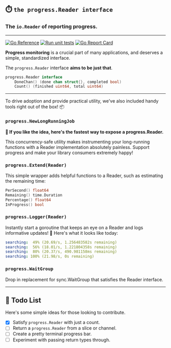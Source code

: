 ## ⏱️ `the progress.Reader interface`

### The `io.Reader` of reporting progress.

---

[![Go Reference](https://pkg.go.dev/badge/github.com/libfor/progress.svg)](https://pkg.go.dev/github.com/libfor/progress) [![Run unit tests](https://github.com/libfor/progress/actions/workflows/test_on_push.yaml/badge.svg)](https://github.com/libfor/progress/actions/workflows/test_on_push.yaml) [![Go Report Card](https://goreportcard.com/badge/github.com/libfor/progress)](https://goreportcard.com/report/github.com/libfor/progress)


**Progress monitoring** is a crucial part of many applications, and deserves a simple, standardized interface. 

The `progress.Reader` interface **aims to be just that**.

```go
progress.Reader interface
    DoneChan() (done chan struct{}, completed bool)
    Count() (finished uint64, total uint64)
```

---

To drive adoption and provide practical utility, we've also included handy tools right out of the box! 📦

### `progress.NewLongRunningJob`

**🤩 If you like the idea, here's the fastest way to expose a progress.Reader.**

This concurrency-safe utility makes instrumenting your long-running functions with a Reader implementation absolutely painless. Support progress and make your library consumers extremely happy!

### `progress.Extend(Reader)`

This simple wrapper adds helpful functions to a Reader, such as estimating the remaining time:

```go
PerSecond() float64
Remaining() time.Duration
Percentage() float64
InProgress() bool
```

### `progress.Logger(Reader)`

Instantly start a goroutine that keeps an eye on a Reader and logs informative updates! 👀 Here's what it looks like today:

```yaml
searching:  49% (20.69/s, 1.256483582s remaining)
searching:  56% (18.01/s, 1.221804358s remaining)
searching:  80% (20.37/s, 490.981158ms remaining)
searching: 100% (21.98/s, 0s remaining)
```

### `progress.WaitGroup`

Drop in replacement for sync.WaitGroup that satisfies the Reader interface.

---

## 📝 Todo List

Here's some simple ideas for those looking to contribute.

- [x] Satisfy `progress.Reader` with just a count.
- [ ] Return a `progress.Reader` from a slice or channel.
- [ ] Create a pretty terminal progress bar.
- [ ] Experiment with passing return types through.